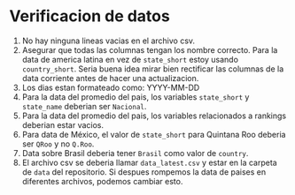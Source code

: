 # Verificacion de datos

1. No hay ninguna lineas vacias en el archivo csv.
2. Asegurar que todas las columnas tengan los nombre correcto. Para la data de america latina en vez de `state_short` estoy usando `country_short`. Seria buena idea mirar bien rectificar las columnas de la data corriente antes de hacer una actualizacion.
3. Los dias estan formateado como: YYYY-MM-DD
4. Para la data del promedio del pais, los variables `state_short` y `state_name` deberian ser `Nacional`.
5. Para la data del promedio del pais, los variables relacionados a rankings deberian estar vacios.
6. Para data de México, el valor de `state_short` para Quintana Roo deberia ser `QRoo` y no `Q.Roo`.
7. Data sobre Brasil deberia tener `Brasil` como valor de `country`.
8. El archivo csv se deberia llamar `data_latest.csv` y estar en la carpeta de `data` del repositorio. Si despues rompemos la data de paises en diferentes archivos, podemos cambiar esto.